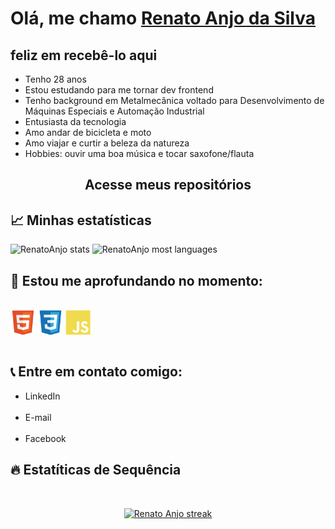 # Olá, me chamo [Renato Anjo da Silva](https://www.linkedin.com/in/renato-anjo/)
## feliz em recebê-lo aqui

<ul> 
<li>Tenho 28 anos</li>
<li>Estou estudando para me tornar dev frontend</li>
<li>Tenho background em Metalmecânica voltado para Desenvolvimento de Máquinas Especiais e Automação Industrial</li>
<li>Entusiasta da tecnologia</li>
<li>Amo andar de bicicleta e moto</li>
<li>Amo viajar e curtir a beleza da natureza</li>
<li>Hobbies: ouvir uma boa música e tocar saxofone/flauta</li>
</ul>
<div align='center'>
  <h2>
    <a
    target="_blank"
    style="text-decoration: none"
    href="https://github.com/RenatoAnjo?tab=repositories"
    >Acesse meus repositórios</a>
  </h2>
</div>

## :chart_with_upwards_trend: Minhas estatísticas


<p align="left">
<img width="530em" src="https://github-readme-stats.vercel.app/api?username=RenatoAnjo&show_icons=true&theme=vision-friendly-dark" alt="RenatoAnjo stats"/>
<img width="530em" src="https://github-readme-stats.vercel.app/api/top-langs/?username=RenatoAnjo&layout=compact&theme=vision-friendly-dark" alt="RenatoAnjo most languages"/>
</p>




 ##  :bookmark_tabs: Estou me aprofundando no momento: 
 
<div style="display: inline_block"><br>
<img align="center" alt="HTML" height="40" width="40" src="https://raw.githubusercontent.com/devicons/devicon/master/icons/html5/html5-original.svg">
  <img align="center" alt="CSS" height="40" width="40" src="https://raw.githubusercontent.com/devicons/devicon/master/icons/css3/css3-original.svg">
  <img align="center" alt="Js" height="40" width="40" src="https://raw.githubusercontent.com/devicons/devicon/master/icons/javascript/javascript-plain.svg">
</div>
 
 <br>
 
  ## 📞 Entre em contato comigo:
 <div>
  <div>
    <ul>
        <li><a href="https://www.linkedin.com/in/renato-anjo/"  style="text-decoration: none" target="_blank" rel="noreferrer">
        LinkedIn</a></li><br>
        <li><a href="mailto:renato_anjo.s@hotmail.com"  style="text-decoration: none" target="_blank" rel="noreferrer">
        E-mail</li><br>
        <li><a href="https://www.facebook.com/anjo3003"  style="text-decoration: none" target="_blank" rel="noreferrer">
        Facebook
        </a></li>
    </ul>
</div>
  
</div>

## 🔥  Estatíticas de Sequência
  <br>
   <p align="center">
  <a href="https://github.com/RenatoAnjo/github-readme-streak-stats">
    <img title="🔥 Get streak stats RenatO Anjo" alt="Renato Anjo streak" src="https://github-readme-streak-stats.herokuapp.com/?user=RenatoAnjo&theme=highcontrast&hide_border=true"/>
  </a>

</div>
